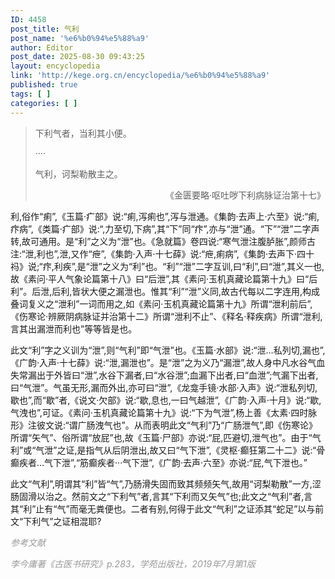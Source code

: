 ```yaml
---
ID: 4458
post_title: 气利
post_name: '%e6%b0%94%e5%88%a9'
author: Editor
post_date: 2025-08-30 09:43:25
layout: encyclopedia
link: 'http://kege.org.cn/encyclopedia/%e6%b0%94%e5%88%a9'
published: true
tags: [ ]
categories: [ ]
---
```

<blockquote>下利气者，当利其小便。

····

气利，诃梨勒散主之。
<p style="text-align: right;">《金匮要略·呕吐哕下利病脉证治第十七》</p>
</blockquote>
利,俗作“痢”,《玉篇·疒部》说:“痢,泻痢也”,泻与泄通。《集韵·去声上·六至》说:“痢,疜病”,《类篇·疒部》说:“,力至切,下病”,其“下”同“疜”,亦与“泄”通。“下”“泄”二字声转,故可通用。是“利”之义为“泄”也。《急就篇》卷四说:“寒气泄注腹胪胀”,颜师古注:“泄,利也”,泄,又作“疶”,《集韵·入声·十七薛》说:“疶,痢病”,《集韵·去声下·四十祃》说;“疜,利疾”,是“泄”之义为“利”也。“利”“泄”二字互训,曰“利”,曰“泄”,其义一也,故《素问·平人气象论篇第十八》曰“后泄”,其《素问·玉机真藏论篇第十九》曰“后利”。后泄,后利,皆状大便之漏泄也。惟其“利”“泄”义同,故古代每以二字连用,构成叠词复义之“泄利”一词而用之,如《素问·玉机真藏论篇第十九》所谓“泄利前后”,《伤寒论·辨厥阴病脉证并治第十二》所谓“泄利不止”、《释名·释疾病》所谓“泄利,言其出漏泄而利也”等等皆是也。

此文“利”字之义训为“泄”,则“气利”即“气泄”也。《玉篇·水部》说:“泄…私列切,漏也”,《广韵·入声·十七薛》说:“泄,漏泄也”。是“泄”之为义乃“漏泄”,故人身中凡水谷气血失常漏出于外皆曰“泄”,水谷下漏者,曰“水谷泄”;血漏下出者,曰“血泄”;气漏下出者,曰“气泄”。气虽无形,漏而外出,亦可曰“泄”,《龙龛手镜·水部·入声》说:“泄私列切,歇也”,而“歇”者,《说文·欠部》说:“歇,息也,一曰气越泄”,《广韵·入声·十月》说:“歇,气洩也”,可证。《素问·玉机真藏论篇第十九》说:“下为气泄”,杨上善《太素·四时脉形》注彼文说:“谓广肠洩气也”。从而表明此文“气利”乃“广肠泄气”,即《伤寒论》所谓“矢气”、俗所谓“放屁”也,故《玉篇·尸部》亦说:“屁,匹避切,泄气也”。由于“气利”或“气泄”之证,是指气从后阴泄出,故又曰“气下泄”,《灵枢·癫狂第二十二》说:“骨癫疾者…气下泄”,“筋癫疾者···气下泄”,《广韵·去声·六至》亦说:“屁,气下泄也。”

此文“气利”,明谓其“利”皆“气”,乃肠滑失固而致其频频矢气,故用“诃梨勒散”一方,涩肠固滑以治之。然前文之“下利气”者,言其“下利而又矢气”也;此文之“气利”者,言其“利”止有“气”而毫无粪便也。二者有别,何得于此文“气利”之证添其“蛇足”以与前文“下利气”之证相混耶?

<span style="color: #999999;"><em>参考文献</em></span>

<span style="color: #999999;"><em>李今庸著《古医书研究》p.283，学苑出版社，2019年7月第1版</em></span>
